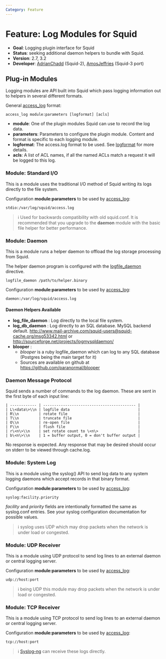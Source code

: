 ```yaml
---
Category: Feature
---
```

# Feature: Log Modules for Squid

- **Goal**: Logging plugin interface for Squid
- **Status**: seeking additional daemon helpers to bundle with Squid.
- **Version**: 2.7, 3.2
- **Developer**: [AdrianChadd](/AdrianChadd) (Squid-2),
    [AmosJeffries](/AmosJeffries) (Squid-3 port)

## Plug-in Modules

Logging modules are API built into Squid which pass logging information
out to helpers in several different formats.

General [access_log](http://www.squid-cache.org/Doc/config/access_log)
format:

    access_log module:parameters [logformat] [acls]

- **module**: One of the plugin modules Squid can use to record the
    log data.
- **parameters**: Parameters to configure the plugin module. Content
    and format is specific to each logging module.
- **logformat**: The access.log format to be used. See
    [logformat](http://www.squid-cache.org/Doc/config/logformat) for
    more details.
- **acls**: A list of ACL names, if all the named ACLs match a request
    it will be logged to this log.

### Module: Standard I/O

This is a module uses the traditional I/O method of Squid writing its
logs directly to the file system.

Configuration **module:parameters** to be used by
[access_log](http://www.squid-cache.org/Doc/config/access_log):

    stdio:/var/log/squid/access.log

> :information_source:
    Used for backwards compatibility with old squid.conf. It is
    recommended that you upgrade to the **daemon** module with the basic
    file helper for better performance.

### Module: Daemon

This is a module runs a helper daemon to offload the log storage
processing from Squid.

The helper daemon program is configured with the
[logfile_daemon](http://www.squid-cache.org/Doc/config/logfile_daemon)
directive.

    logfile_daemon /path/to/helper.binary

Configuration **module:parameters** to be used by
[access_log](http://www.squid-cache.org/Doc/config/access_log):

    daemon:/var/log/squid/access.log

#### Daemon Helpers Available

- **log_file_daemon** : Log directly to the local file system.
- **log_db_daemon** : Log directly to an SQL database. MySQL backend
    default.
    <http://www.mail-archive.com/squid-users@squid-cache.org/msg53342.html>
    or <http://sourceforge.net/projects/logmysqldaemon/>
- **blooper** :
    - *blooper* is a ruby logfile_daemon which can log to any SQL
        database (Postgres being the main target for it)
    - Sources are available on github at
        <https://github.com/paranormal/blooper>

### Daemon Message Protocol

Squid sends a number of commands to the log daemon. These are sent in
the first byte of each input line:

    | ------------ | ------------------------------------------ |
    | L\<data\>\\n | logfile data                               |
    | R\\n         | rotate file                                |
    | T\\n         | truncate file                              |
    | O\\n         | re-open file                               |
    | F\\n         | flush file                                 |
    | r\<n\>\\n    | set rotate count to \<n\>                  |
    | b\<n\>\\n    | 1 = buffer output, 0 = don't buffer output |

No response is expected. Any response that may be desired should occur
on stderr to be viewed through cache.log.

### Module: System Log

This is a module using the syslog() API to send log data to any system
logging daemons which accept records in that binary format.

Configuration **module:parameters** to be used by
[access_log](http://www.squid-cache.org/Doc/config/access_log):

    syslog:facility.priority

*facility* and *priority* fields are intentionally formatted the
    same as syslog.conf entries. See your syslog configuration
    documentation for possible values.

> :information_source:
    syslog uses UDP which may drop packets when the network is under
    load or congested.

### Module: UDP Receiver

This is a module using UDP protocol to send log lines to an external
daemon or central logging server.

Configuration **module:parameters** to be used by
[access_log](http://www.squid-cache.org/Doc/config/access_log):

    udp://host:port

> :information_source:
    being UDP this module may drop packets when the network is under
    load or congested.

### Module: TCP Receiver

This is a module using TCP protocol to send log lines to an external
daemon or central logging server.

Configuration **module:parameters** to be used by
[access_log](http://www.squid-cache.org/Doc/config/access_log):

    tcp://host:port


> :information_source:
    [Syslog-ng](http://www.balabit.com/network-security/syslog-ng) can
    receive these logs directly.
